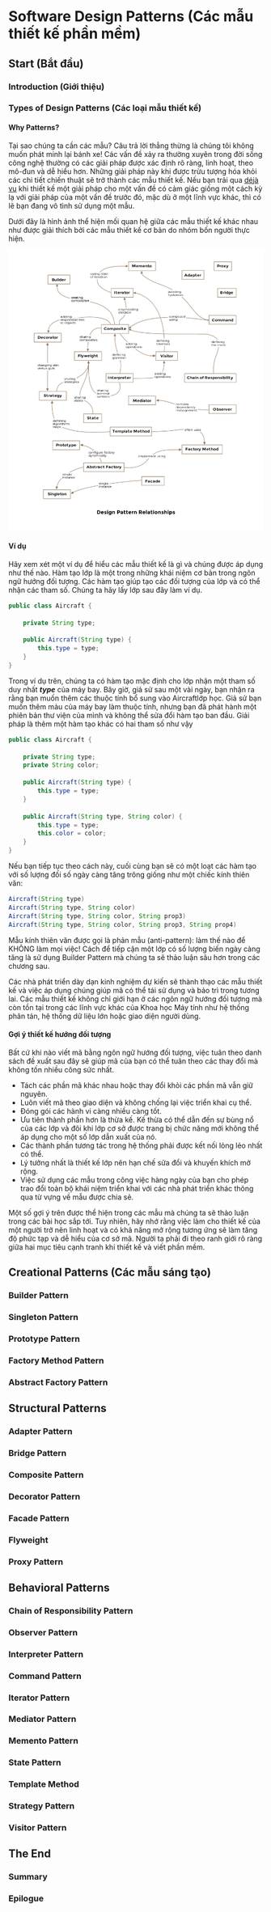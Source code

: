 # Software Design Patterns (Các mẫu thiết kế phần mềm)

## Start (Bắt đầu)

### Introduction (Giới thiệu)

### Types of Design Patterns (Các loại mẫu thiết kế)

#### Why Patterns?

Tại sao chúng ta cần các mẫu? Câu trả lời thẳng thừng là chúng tôi không muốn phát minh lại bánh xe! Các vấn đề xảy ra thường xuyên trong đời sống công nghệ thường có các giải pháp được xác định rõ ràng, linh hoạt, theo mô-đun và dễ hiểu hơn. Những giải pháp này khi được trừu tượng hóa khỏi các chi tiết chiến thuật sẽ trở thành các mẫu thiết kế. Nếu bạn trải qua [déjà vu](https://en.wikipedia.org/wiki/D%C3%A9j%C3%A0_vu) khi thiết kế một giải pháp cho một vấn đề có cảm giác giống một cách kỳ lạ với giải pháp của một vấn đề trước đó, mặc dù ở một lĩnh vực khác, thì có lẽ bạn đang vô tình sử dụng một mẫu.

Dưới đây là hình ảnh thể hiện mối quan hệ giữa các mẫu thiết kế khác nhau như được giải thích bởi các mẫu thiết kế cơ bản do nhóm bốn người thực hiện.

![Design Pattern Relationships](image.png)

#### Ví dụ

Hãy xem xét một ví dụ để hiểu các mẫu thiết kế là gì và chúng được áp dụng như thế nào. Hàm tạo lớp là một trong những khái niệm cơ bản trong ngôn ngữ hướng đối tượng. Các hàm tạo giúp tạo các đối tượng của lớp và có thể nhận các tham số. Chúng ta hãy lấy lớp sau đây làm ví dụ.

```java
public class Aircraft {

    private String type;

    public Aircraft(String type) {
        this.type = type;
    }
}
```

Trong ví dụ trên, chúng ta có hàm tạo mặc định cho lớp nhận một tham số duy nhất ***type*** của máy bay. Bây giờ, giả sử sau một vài ngày, bạn nhận ra rằng bạn muốn thêm các thuộc tính bổ sung vào Aircraftlớp học. Giả sử bạn muốn thêm màu của máy bay làm thuộc tính, nhưng bạn đã phát hành một phiên bản thư viện của mình và không thể sửa đổi hàm tạo ban đầu. Giải pháp là thêm một hàm tạo khác có hai tham số như vậy

```java
public class Aircraft {

    private String type;
    private String color;

    public Aircraft(String type) {
        this.type = type;
    }

    public Aircraft(String type, String color) {
        this.type = type;
        this.color = color;
    }
}
```

Nếu bạn tiếp tục theo cách này, cuối cùng bạn sẽ có một loạt các hàm tạo với số lượng đối số ngày càng tăng trông giống như một chiếc kính thiên văn:

```java
Aircraft(String type)
Aircraft(String type, String color)
Aircraft(String type, String color, String prop3)
Aircraft(String type, String color, String prop3, String prop4) 
```

Mẫu kính thiên văn được gọi là phản mẫu (anti-pattern): làm thế nào để KHÔNG làm mọi việc! Cách để tiếp cận một lớp có số lượng biến ngày càng tăng là sử dụng Builder Pattern mà chúng ta sẽ thảo luận sâu hơn trong các chương sau.

Các nhà phát triển dày dạn kinh nghiệm dự kiến ​​​​sẽ thành thạo các mẫu thiết kế và việc áp dụng chúng giúp mã có thể tái sử dụng và bảo trì trong tương lai. Các mẫu thiết kế không chỉ giới hạn ở các ngôn ngữ hướng đối tượng mà còn tồn tại trong các lĩnh vực khác của Khoa học Máy tính như hệ thống phân tán, hệ thống dữ liệu lớn hoặc giao diện người dùng.

#### Gợi ý thiết kế hướng đối tượng

Bất cứ khi nào viết mã bằng ngôn ngữ hướng đối tượng, việc tuân theo danh sách đề xuất sau đây sẽ giúp mã của bạn có thể tuân theo các thay đổi mà không tốn nhiều công sức nhất.

- Tách các phần mã khác nhau hoặc thay đổi khỏi các phần mã vẫn giữ nguyên.
- Luôn viết mã theo giao diện và không chống lại việc triển khai cụ thể.
- Đóng gói các hành vi càng nhiều càng tốt.
- Ưu tiên thành phần hơn là thừa kế. Kế thừa có thể dẫn đến sự bùng nổ của các lớp và đôi khi lớp cơ sở được trang bị chức năng mới không thể áp dụng cho một số lớp dẫn xuất của nó.
- Các thành phần tương tác trong hệ thống phải được kết nối lỏng lẻo nhất có thể.
- Lý tưởng nhất là thiết kế lớp nên hạn chế sửa đổi và khuyến khích mở rộng.
- Việc sử dụng các mẫu trong công việc hàng ngày của bạn cho phép trao đổi toàn bộ khái niệm triển khai với các nhà phát triển khác thông qua từ vựng về mẫu được chia sẻ.

Một số gợi ý trên được thể hiện trong các mẫu mà chúng ta sẽ thảo luận trong các bài học sắp tới. Tuy nhiên, hãy nhớ rằng việc làm cho thiết kế của một người trở nên linh hoạt và có khả năng mở rộng tương ứng sẽ làm tăng độ phức tạp và dễ hiểu của cơ sở mã. Người ta phải đi theo ranh giới rõ ràng giữa hai mục tiêu cạnh tranh khi thiết kế và viết phần mềm.

## Creational Patterns (Các mẫu sáng tạo)

### Builder Pattern

### Singleton Pattern

### Prototype Pattern

### Factory Method Pattern

### Abstract Factory Pattern

## Structural Patterns

### Adapter Pattern

### Bridge Pattern

### Composite Pattern

### Decorator Pattern

### Facade Pattern

### Flyweight

### Proxy Pattern

## Behavioral Patterns

### Chain of Responsibility Pattern

### Observer Pattern

### Interpreter Pattern

### Command Pattern

### Iterator Pattern

### Mediator Pattern

### Memento Pattern

### State Pattern

### Template Method

### Strategy Pattern

### Visitor Pattern

## The End

### Summary

### Epilogue
